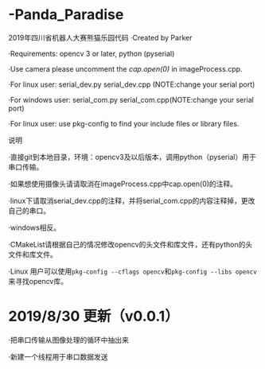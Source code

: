 # -Panda_Paradise
2019年四川省机器人大赛熊猫乐园代码
·Created by Parker 

·Requirements: opencv 3 or later, python (pyserial)

·Use camera please uncomment the *cap.open(0)* in imageProcess.cpp.

·For linux user: serial_dev.py serial_dev.cpp (NOTE:change your serial port)

·For windows user: serial_com.py serial_com.cpp(NOTE:change your serial port)

·For linux user: use pkg-config to find your include files or library files.



说明

·直接git到本地目录，环境：opencv3及以后版本，调用python（pyserial）用于串口传输。

·如果想使用摄像头请请取消在imageProcess.cpp中cap.open(0)的注释。

·linux下请取消serial_dev.cpp的注释，并将serial_com.cpp的内容注释掉，更改自己的串口。

·windows相反。

·CMakeList请根据自己的情况修改opencv的头文件和库文件，还有python的头文件和库文件。

·Linux 用户可以使用`pkg-config --cflags opencv`和`pkg-config --libs opencv`来寻找opencv库。

# 2019/8/30 更新（v0.0.1）
·把串口传输从图像处理的循环中抽出来

·新建一个线程用于串口数据发送
